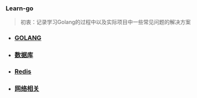 ### Learn-go

> 初衷：记录学习Golang的过程中以及实际项目中一些常见问题的解决方案


- ### [GOLANG](golang/readme.md)
- ### [数据库](database/readme.md)
- ### [Redis](redis/readme.md)
- ### [网络相关](network/readme.md)

